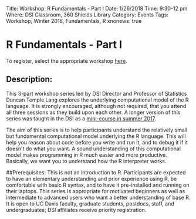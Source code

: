 Title:  Workshop: R Fundamentals - Part I
Date: 1/26/2018
Time: 9:30-12 pm
Where: DSI Classroom, 360 Shields Library
Category: Events
Tags: Workshop, Winter 2018, Fundamentals, R
xnonews: true

# R Fundamentals - Part I

To register, select the appropriate workshop [here](https://forms.library.ucdavis.edu/classes/descriptions.php#class174).

## Description:
This 3-part workshop series led by DSI Director and Professor of Statistics Duncan Temple Lang explores the underlying computational model of the R language. It is strongly encouraged, although not required, that you attend all three sessions as they build upon each other. A longer version of this series was taught in the DSI as a [mini-course in summer 2017](http://dsi.ucdavis.edu/posts/Workshop/RFundamental20170711.html). 

The aim of this series is to help participants understand the
relatively small but fundamental computational model underlying the R
language. This will help you reason about code before you write
and run it, and to debug it if it doesn't do what you want.  A sound
understanding of this computational model makes programming in R much
easier and more productive. Basically, we want you to understand how
the R interpreter works. 

##Prerequisites:
This is not an introduction to R. Participants are expected to have an
elementary understanding and prior experience using R, be comfortable 
with basic R syntax, and to have it pre-installed and running on their laptops. 
This series is appropriate for motivated beginners as well as intermediate 
to advanced users who want a better understanding of base R. It is open
to UC Davis faculty, graduate students, postdocs, staff, and undergraduates; 
DSI affiliates receive priority registration.